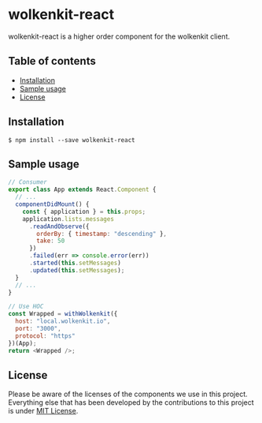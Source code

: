# wolkenkit-react

wolkenkit-react is a higher order component for the wolkenkit client.

## Table of contents

<!-- toc -->

- [Installation](#installation)
- [Sample usage](#sample-usage)
- [License](#license)

<!-- tocstop -->

## Installation

```shell
$ npm install --save wolkenkit-react
```

## Sample usage

```js
// Consumer
export class App extends React.Component {
  // ...
  componentDidMount() {
    const { application } = this.props;
    application.lists.messages
      .readAndObserve({
        orderBy: { timestamp: "descending" },
        take: 50
      })
      .failed(err => console.error(err))
      .started(this.setMessages)
      .updated(this.setMessages);
  }
  // ...
}

// Use HOC
const Wrapped = withWolkenkit({
  host: "local.wolkenkit.io",
  port: "3000",
  protocol: "https"
})(App);
return <Wrapped />;
```

## License

Please be aware of the licenses of the components we use in this project.
Everything else that has been developed by the contributions to this project is under [MIT License](LICENSE).
